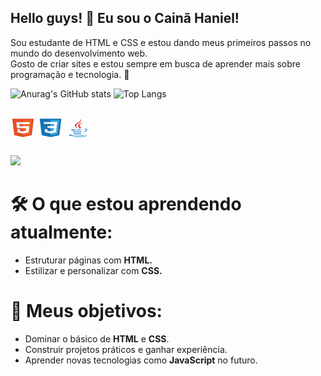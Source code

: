## Hello guys! 👋 Eu sou o Cainã Haniel!
Sou estudante de HTML e CSS e estou dando meus primeiros passos no mundo do desenvolvimento web. <br>
Gosto de criar sites e estou sempre em busca de aprender mais sobre programação e tecnologia. 🚀

![Anurag's GitHub stats](https://github-readme-stats.vercel.app/api?username=CainaHaniell&show_icons=true&theme=yeblu)  ![Top Langs](https://github-readme-stats.vercel.app/api/top-langs/?username=CainaHaniell&layout=compact&theme=yeblu)


<div style="display: inline_block"><br>

  <img align="center" alt="Caina-HTML" height="30" width="40" src="https://raw.githubusercontent.com/devicons/devicon/master/icons/html5/html5-original.svg">
  <img align="center" alt="Caina-CSS" height="30" width="40" src="https://raw.githubusercontent.com/devicons/devicon/master/icons/css3/css3-original.svg">                                          
  <img align="center" alt="Caina-Java" height="30" width="40" src="https://raw.githubusercontent.com/devicons/devicon/master/icons/java/java-original.svg">
 
</div>

##


<div> 
 <a href="https://www.linkedin.com/in/cain%C3%A3-haniel" target="_blank"><img src="https://img.shields.io/badge/-LinkedIn-%230077B5?style=for-the-badge&logo=linkedin&logoColor=white" target="_blank"></a> 
</a>
</div>

<h1>🛠️ O que estou aprendendo atualmente:</h1>

- Estruturar páginas com **HTML.**
- Estilizar e personalizar com **CSS.**
<h1>🎯 Meus objetivos:</h1>

-  Dominar o básico de <strong>HTML</strong> e <strong>CSS</strong>. <br>
-  Construir projetos práticos e ganhar experiência. <br>
-  Aprender novas tecnologias como <strong>JavaScript</strong>  no futuro.

